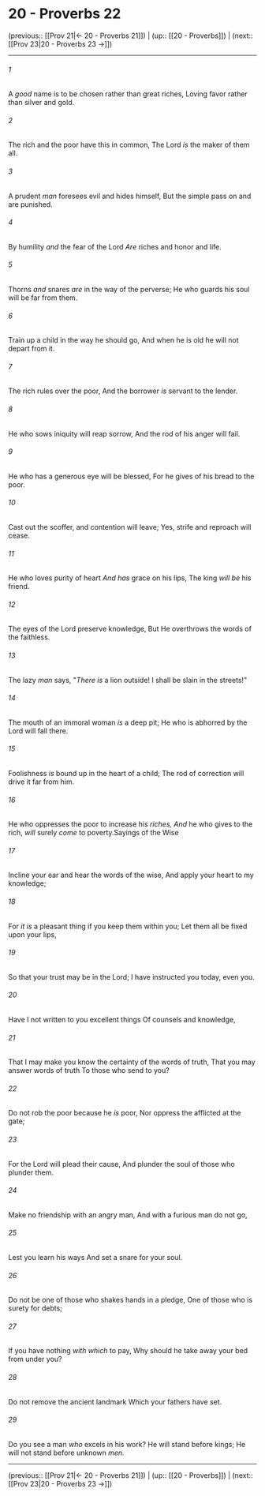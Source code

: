 # 20 - Proverbs 22

(previous:: [[Prov 21|← 20 - Proverbs 21]]) | (up:: [[20 - Proverbs]]) | (next:: [[Prov 23|20 - Proverbs 23 →]])

***


###### 1 
A _good_ name is to be chosen rather than great riches, Loving favor rather than silver and gold. 

###### 2 
The rich and the poor have this in common, The Lord _is_ the maker of them all. 

###### 3 
A prudent _man_ foresees evil and hides himself, But the simple pass on and are punished. 

###### 4 
By humility _and_ the fear of the Lord _Are_ riches and honor and life. 

###### 5 
Thorns _and_ snares _are_ in the way of the perverse; He who guards his soul will be far from them. 

###### 6 
Train up a child in the way he should go, And when he is old he will not depart from it. 

###### 7 
The rich rules over the poor, And the borrower _is_ servant to the lender. 

###### 8 
He who sows iniquity will reap sorrow, And the rod of his anger will fail. 

###### 9 
He who has a generous eye will be blessed, For he gives of his bread to the poor. 

###### 10 
Cast out the scoffer, and contention will leave; Yes, strife and reproach will cease. 

###### 11 
He who loves purity of heart _And has_ grace on his lips, The king _will be_ his friend. 

###### 12 
The eyes of the Lord preserve knowledge, But He overthrows the words of the faithless. 

###### 13 
The lazy _man_ says, "_There is_ a lion outside! I shall be slain in the streets!" 

###### 14 
The mouth of an immoral woman _is_ a deep pit; He who is abhorred by the Lord will fall there. 

###### 15 
Foolishness _is_ bound up in the heart of a child; The rod of correction will drive it far from him. 

###### 16 
He who oppresses the poor to increase his _riches,_ _And_ he who gives to the rich, _will_ surely _come_ to poverty.Sayings of the Wise 

###### 17 
Incline your ear and hear the words of the wise, And apply your heart to my knowledge; 

###### 18 
For _it is_ a pleasant thing if you keep them within you; Let them all be fixed upon your lips, 

###### 19 
So that your trust may be in the Lord; I have instructed you today, even you. 

###### 20 
Have I not written to you excellent things Of counsels and knowledge, 

###### 21 
That I may make you know the certainty of the words of truth, That you may answer words of truth To those who send to you? 

###### 22 
Do not rob the poor because he _is_ poor, Nor oppress the afflicted at the gate; 

###### 23 
For the Lord will plead their cause, And plunder the soul of those who plunder them. 

###### 24 
Make no friendship with an angry man, And with a furious man do not go, 

###### 25 
Lest you learn his ways And set a snare for your soul. 

###### 26 
Do not be one of those who shakes hands in a pledge, One of those who is surety for debts; 

###### 27 
If you have nothing _with which_ to pay, Why should he take away your bed from under you? 

###### 28 
Do not remove the ancient landmark Which your fathers have set. 

###### 29 
Do you see a man _who_ excels in his work? He will stand before kings; He will not stand before unknown _men._

***

(previous:: [[Prov 21|← 20 - Proverbs 21]]) | (up:: [[20 - Proverbs]]) | (next:: [[Prov 23|20 - Proverbs 23 →]])
